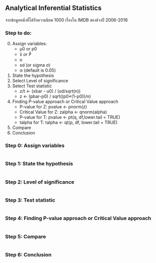 ## Analytical Inferential Statistics
จากข้อมูลหนังที่ได้รับความนิยม 1000 เรื่องใน IMDB ของช่วงปี 2006-2016

### Step to do:

0. Assign variables:
    - μ0 or p0
    - x̄ or P̅
    - n
    - sd (or sigma σ)
    - α (default is 0.05)
1. State the hypothesis
2. Select Level of significance
3. Select Test statistic
    - z/t <- (xbar - u0) / (sd/sqrt(n))
    - z <- (pbar-p0) / sqrt((p0\*(1-p0))/n)
4. Finding P-value approach or Critical Value approach
    - P-value for Z: pvalue <- pnorm(z)
    - Critical Value for Z: zalpha <- qnorm(alpha)
    - P-value for T: pvalue <- pt(q, df,lower.tail = TRUE)
    - talpha for T: talpha <- qt(p, df, lower.tail = TRUE)
5. Compare
6. Conclusion

### Step 0: Assign variables

```

```

### Step 1: State the hypothesis

```

```

### Step 2: Level of significance

```

```

### Step 3: Test statistic

```

```

### Step 4: Finding P-value approach or Critical Value approach

```

```

### Step 5: Compare

```

```

### Step 6: Conclusion
